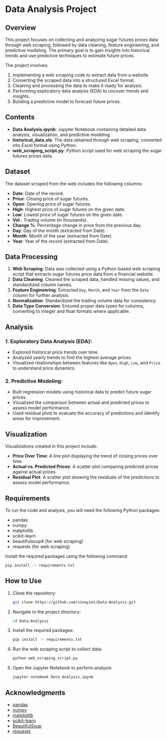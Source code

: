 
# Data Analysis Project

## Overview

This project focuses on collecting and analyzing sugar futures prices data through web scraping, followed by data cleaning, feature engineering, and predictive modeling. The primary goal is to gain insights into historical trends and use predictive techniques to estimate future prices.

The project involves:
1. Implementing a web scraping code to extract data from a website.
2. Converting the scraped data into a structured Excel format.
3. Cleaning and processing the data to make it ready for analysis.
4. Performing exploratory data analysis (EDA) to uncover trends and insights.
5. Building a predictive model to forecast future prices.

## Contents

- **Data Analysis.ipynb**: Jupyter Notebook containing detailed data analysis, visualization, and predictive modeling.
- **historical_data.xls**: The data obtained through web scraping, converted into Excel format using Python.
- **web_scraping_script.py**: Python script used for web scraping the sugar futures prices data.

## Dataset

The dataset scraped from the web includes the following columns:

- **Date**: Date of the record.
- **Price**: Closing price of sugar futures.
- **Open**: Opening price of sugar futures.
- **High**: Highest price of sugar futures on the given date.
- **Low**: Lowest price of sugar futures on the given date.
- **Vol.**: Trading volume (in thousands).
- **Change %**: Percentage change in price from the previous day.
- **Day**: Day of the month (extracted from Date).
- **Month**: Month of the year (extracted from Date).
- **Year**: Year of the record (extracted from Date).

## Data Processing

1. **Web Scraping**: Data was collected using a Python-based web scraping script that extracts sugar futures price data from a financial website.
2. **Data Cleaning**: Cleaned the scraped data, handled missing values, and standardized column names.
3. **Feature Engineering**: Extracted `Day`, `Month`, and `Year` from the `Date` column for further analysis.
4. **Normalization**: Standardized the trading volume data for consistency.
5. **Data Type Conversion**: Ensured proper data types for columns, converting to integer and float formats where applicable.

## Analysis

### 1. **Exploratory Data Analysis (EDA)**:
   - Explored historical price trends over time.
   - Analyzed yearly trends to find the highest average prices.
   - Visualized relationships between features like `Open`, `High`, `Low`, and `Price` to understand price dynamics.

### 2. **Predictive Modeling**:
   - Built regression models using historical data to predict future sugar prices.
   - Visualized the comparison between actual and predicted prices to assess model performance.
   - Used residual plots to evaluate the accuracy of predictions and identify areas for improvement.

## Visualization

Visualizations created in this project include:
- **Price Over Time**: A line plot displaying the trend of closing prices over time.
- **Actual vs. Predicted Prices**: A scatter plot comparing predicted prices against actual prices.
- **Residual Plot**: A scatter plot showing the residuals of the predictions to assess model performance.

## Requirements

To run the code and analysis, you will need the following Python packages:

- pandas
- numpy
- matplotlib
- scikit-learn
- beautifulsoup4 (for web scraping)
- requests (for web scraping)

Install the required packages using the following command:

```bash
pip install -r requirements.txt
```

## How to Use

1. Clone the repository:

    ```bash
    git clone https://github.com/vinayiet/Data-Analysis.git
    ```

2. Navigate to the project directory:

    ```bash
    cd Data-Analysis
    ```

3. Install the required packages:

    ```bash
    pip install -r requirements.txt
    ```

4. Run the web scraping script to collect data:

    ```bash
    python web_scraping_script.py
    ```

5. Open the Jupyter Notebook to perform analysis:

    ```bash
    jupyter notebook Data Analysis.ipynb
    ```

## Acknowledgments

- [pandas](https://pandas.pydata.org/)
- [numpy](https://numpy.org/)
- [matplotlib](https://matplotlib.org/)
- [scikit-learn](https://scikit-learn.org/)
- [BeautifulSoup](https://www.crummy.com/software/BeautifulSoup/)
- [requests](https://docs.python-requests.org/)
